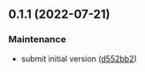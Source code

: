 

## 0.1.1 (2022-07-21)


### Maintenance

* submit initial version ([d552bb2](https://github.com/collective/volto-site-settings/commit/d552bb22f7d20beae3bcac193c3228f569c697a5))